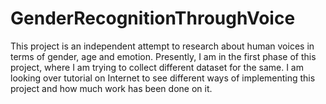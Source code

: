 # GenderRecognitionThroughVoice
This project is an independent attempt to research about human voices in terms of gender, age and emotion. Presently, I am in the first phase of this project, where I am trying to collect different dataset for the same. I am looking over tutorial on Internet to see different ways of implementing this project and how much work has been done on it.
